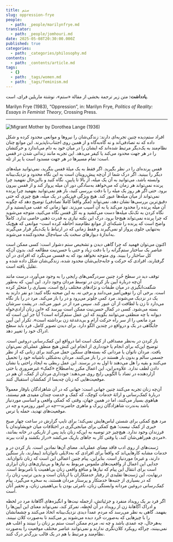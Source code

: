 ```yaml
---
title: ستم
slug: oppression-frye
people:
  - path: _people/marilynfrye.md
translator:
  - path: _people/jomhouri.md
date: 2025-05-08T20:30:00.000Z
published: true
categories:
  - path: _categories/philosophy.md
contents:
  - path: _contents/article.md
tags:
  - {}
  - path: _tags/women.md
  - path: _tags/feminism.md
---
```



**یادداشت:** متن زیر ترجمة بخشی از مقالة «ستم»، نوشتة ماریلین فرای، است.

<p dir="ltr">
Marilyn Frye (1983), “Oppression”, in: Marilyn Frye, <i>Politics of Reality: Essays in Feminist Theory</i>, Crossing Press.
</p>

---

![Migrant Mother by Dorothea Lange (1936)](https://assets.tina.io/b6b0cb5c-4b1b-43f4-9bea-8d6867c09320/magazine/Oppression/Lange-MigrantMother02.jpg "Migrant Mother by Dorothea Lange (1936)")
<br>



افراد ستم‌دیده چنین تجربه‌ای دارند: زندگی‌شان را نیروها و موانعی محدود کرده و شکل داده که نه تصادفی‌اند و نه گاه‌به‌گاه و از همین روی اجتناب‌ناپذیرند. این موانع چنان نظام‌مند به یک‌دیگر مرتبط‌ شده‌اند که ایشان را در میان خود به دام می‌اندازد و حرکتشان را در هر جهت محدود می‌کند یا کیفر می‌دهد. این تجربه مانند زندانی شدن در قفس است: تمام مسیرها در هر جهت مسدود است یا پر از تله.

قفس پرنده‌ای را در نظر بگیرید. اگر فقط به یک میلۀ قفس بنگرید، نمی‌توانید  میله‌های دیگر را ببینید. اگر درک شما از آن‌چه پیشِ‌رویتان است به این نگاه محدود و نزدیک‌بینانه وابسته باشد، می‌توانید به آن یک میله، از بالا تا پایین، نگاه کنید و بااین‌حال نفهمید چرا پرنده نمی‌تواند هر زمان که می‌خواهد به‌سادگی دور آن میله پرواز کند و از قفس بیرون برود. حتی اگر هر روز یک میله را با دقت بررسی کنید، باز هم نمی‌توانید بفهمید چرا پرنده نمی‌تواند از میان میله‌ها عبور کند. هیچ ویژگی فیزیکی در یک میله، هیچ چیزی که حتی دقیق‌ترین بررسی‌ها نشان دهد، نمی‌تواند (مگر واقعاً کاملاً تصادفی) توضیح دهد که چگونه آن میله پرنده را محدود می‌کند یا به آن آسیب می‌زند. تنها زمانی که عقب می‌ایستید و از نگاه کردن به تک‌تک میله‌ها دست می‌کشید و به کل قفس نگاه می‌کنید، متوجه می‌شوید که چرا پرنده نمی‌تواند هیچ‌جا برود. درک این نکته نیازی به قدرت ذهنی خاصی ندارد. کاملاً واضح است که پرنده را شبکه‌ای از موانع نظام‌مند احاطه کرده‌ است- موانعی که هیچ‌یک به‌تنهایی جلوی پرواز او نمی‌گیرند و فقط زمانی که در ارتباط با یک‌دیگر قرار می‌گیرند به‌اندازۀ دیوارهای سخت یک سیاه‌چال محدودکننده می‌شوند.

اکنون می‌توان فهمید که چرا گاهی دیدن و تشخیص ستم دشوار است: کسی ممکن است عناصر یک ساختار ستم‌گرانه را با دقت زیاد و حتی با حسن‌نیت مطالعه کند، بدون آن‌که کل ساختار را ببیند. وی متوجه نخواهد بود که به قفسی می‌نگرد که افرادی در آن گرفتارند، افرادی که حرکت و جابه‌جایی‌شان محدود شده، زندگی‌شان شکل داده شده و تقلیل یافته است.

توقف دید در سطح خُرد چنین سردرگمی‌های رایجی را به وجود می‌آورد، درست مانند آن‌چه دربارة آیین باز کردن در توسط مردان وجود دارد. این آیین، که به‌طور شگفت‌انگیزی در میان طبقات و نژادهای مختلف رایج است، بسیاری را متحیّر کرده است. برخی آن را توهین‌آمیز می‌دانند و برخی نه. به این صحنه نگاه کنید: دو نفر دارند به یک در نزدیک می‌شوند. مرد کمی جلوتر می‌رود و در را باز می‌کند. مرد در را باز نگاه می‌دارد تا زن با لطافت از آن عبور کند. سپس مرد از در عبور می‌کند. در پشت سرشان بسته می‌شود. کسی در کمال حسن‌نیت ممکن است بپرسد که «این زنان آزادی‌خواه دیوانه با چه منطقی می‌توانند بگویند که این عمل ستم‌گرانه است؟ آیا جز این است که مرد مانعی را از سر راه حرکت آرام و بی‌دغدغة زن برداشته است». تکرار این آیین جایگاهی در یک و درواقع در چندین الگو دارد. برای دیدن تصویر کامل، فرد باید سطح ادراک خود را تغییر دهد.

باز کردن در به‌نظر مصداقی از کمک است اما درواقع این کمک‌رسانی دروغین است. توضیح این‌که برای انجام یا خودداری از انجام این کنش هیچ منطق عملی‌ای نمی‌توان یافت. مردان ناتوان یا مردانی که بسته‌های سنگین حمل می‌کنند برای زنانی که از نظر جسمی سالم و بدون بار هستند در را باز می‌کنند. مردان به‌شکلی ناشیانه خود را تحمیل می‌کنند و بقیه را هل می‌دهند تا اول به در برسند. این عمل ربطی به ایجاد راحتی یا نشان دادن لطف ندارد. علاوه‌براین، این اعمال مکررِ به‌اصطلاح «کمکِ» غیرضروری یا حتی آزاردهنده در تضاد با الگویی رایج روی می‌دهند: خودداری مردان از کمک، آن هم در موقعیت‌هایی که زنان چه‌بسا از کمکشان استقبال کنند.

آن‌چه زنان تجربه می‌کنند چنین جهانی است: جهانی که در آن شاهزادگان باوقار معمولاً دربارۀ کمک‌رسانی و ارائۀ خدمات کوچک، که کمک و خدمت چندان مفیدی هم نیستند، هیاهوی بسیار می‌کنند، اما در همین جهان، وقتی که کمکی واقعی و اساسی‌ موردنیاز باشد به‌ندرت شاهزادگان زیرک و ماهری حاضرند—چه در امور روزمره و چه در موقعیت‌های تهدید، حمله یا ترس.

مرد هیچ کمکی برای شستن لباس‌هایش نمی‌کند؛ برای تایپ گزارش در ساعت چهار صبح خبری از کمک نیست؛ هیچ کمکی برای میانجی‌گری در اختلافات میان خویشاوندان یا فرزندان وجود ندارد. هیچ‌چیز جز توصیه به این‌که زنان باید پس از تاریکی در خانه بمانند، مردی هم‌راهی‌شان کند، یا وقتی کار به جاهای باریک می‌کشد «دراز بکشند و لذت ببرند».

ژست‌های از روی ادب فاقد معنای عملی‌اند. معنای آن‌ها نمادین است. باز کردن در و خدمات مشابه کارهایی‌اند که واقعاً برای افرادی که به‌دلایلی ناتوان‌اند (بیمار‌ند، بار سنگین دارند، و غیره) موردنیاز است. بنابراین، پیام چنین اعمالی این است که زنان ناتوان‌اند. جدایی این اعمال از واقعیت‌های ملموس مربوط به نیازها و بی‌نیازی‌های زنان ابزاری است برای انتقال این پیام که نیازها و منافع واقعی زنان بی‌اهمیت یا نامربوط است. درنهایت، این ژست‌ها تقلیدی از رفتار خدمتکاران با اربابان است و بدین ترتیب زنان را، که در بسیاری از جنبه‌ها خدمتکار و پرستار مردان هستند، به سخره می‌گیرد. پیام کمک‌رسانی دروغین مردانه وابستگی زنان، نامرئی بودن یا بی‌اهمیتی زنان، و تحقیر آنان است.

اگر فرد بر یک رویداد منفرد و جزئياتش، ازجمله نیت‌ها و انگیزه‌های آگاهانۀ مرد در لحظه و ادراک آگاهانۀ زن از رویداد در آن لحظه، تمرکز کند، نمی‌تواند معنای این‌ آیین‌ها را بفهمد. گاهی به نظر می‌رسد که مردم عمداً دیدی نزدیک‌بینانه اتخاذ می‌کنند و چشمانشان را با چیزهایی که به‌صورت خُرد دیده می‌شوند پر می‌کنند تا به‌صورت کلان نبینند. به‌هرحال، چه عمدی باشد و چه نه، مردم ممکن است ستم بر زنان را نبینند و اغلب هم نمی‌بینند، چراکه رویکرد کلان‌نگری ندارند و نمی‌توانند عناصر مختلف موقعیت را به‌صورت نظام‌مند و مرتبط با هم در یک قالب بزرگ‌تر درک کنند.
